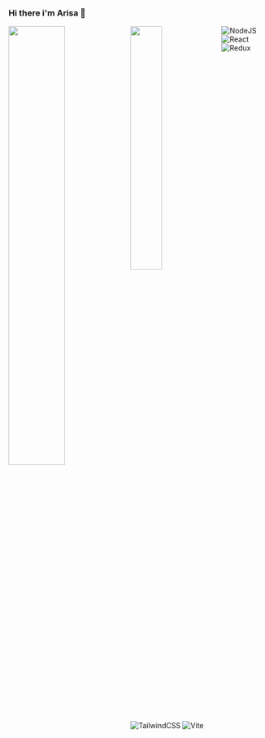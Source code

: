 ### Hi there i'm Arisa 👋



<img align='left' width='47%' src='https://github-readme-stats.vercel.app/api?username=arisa-e&show_icons=true&theme=transparent'/>

<img align='left' width='35%' src='https://github-readme-stats.vercel.app/api/top-langs/?username=arisa-e&layout=compact&theme=transparent'/>

![NodeJS](https://img.shields.io/badge/node.js-6DA55F?style=for-the-badge&logo=node.js&logoColor=white)
![React](https://img.shields.io/badge/react-%2320232a.svg?style=for-the-badge&logo=react&logoColor=%2361DAFB)
![Redux](https://img.shields.io/badge/redux-%23593d88.svg?style=for-the-badge&logo=redux&logoColor=white)
![TailwindCSS](https://img.shields.io/badge/tailwindcss-%2338B2AC.svg?style=for-the-badge&logo=tailwind-css&logoColor=white)
![Vite](https://img.shields.io/badge/vite-%23646CFF.svg?style=for-the-badge&logo=vite&logoColor=white)
